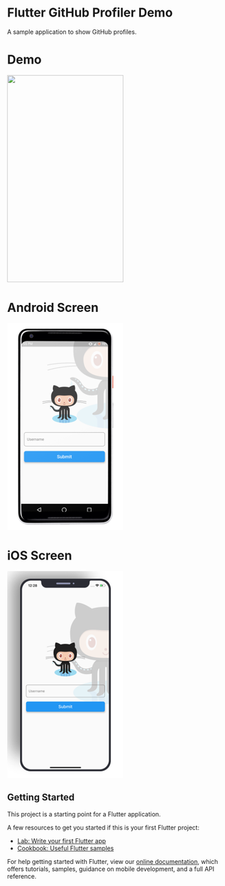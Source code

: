 # Flutter GitHub Profiler Demo

A sample application to show GitHub profiles. 

# Demo
<img height="480px" width="270px" src="https://github.com/flutter-devs/flutter_github_profiler/blob/master/screens/demo.gif">



# Android Screen
<img height="480px" src="https://github.com/flutter-devs/flutter_github_profiler/blob/master/screens/android1.png"> 


# iOS Screen
<img height="480px" src="https://github.com/flutter-devs/flutter_github_profiler/blob/master/screens/iphone1.png">


## Getting Started

This project is a starting point for a Flutter application.

A few resources to get you started if this is your first Flutter project:

- [Lab: Write your first Flutter app](https://flutter.dev/docs/get-started/codelab)
- [Cookbook: Useful Flutter samples](https://flutter.dev/docs/cookbook)

For help getting started with Flutter, view our 
[online documentation](https://flutter.dev/docs), which offers tutorials, 
samples, guidance on mobile development, and a full API reference.
